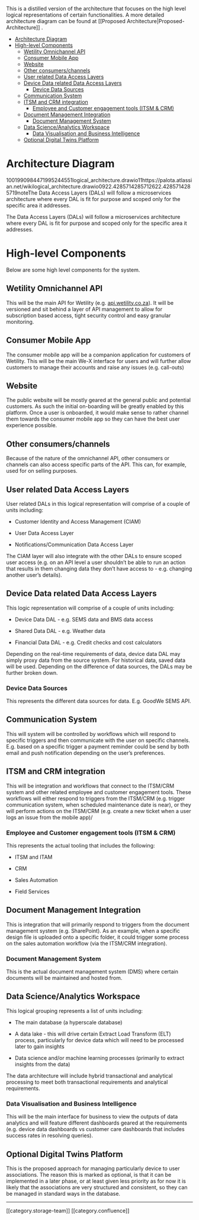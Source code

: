 This is a distilled version of the architecture that focuses on the high level logical representations of certain functionalities. A more detailed architecture diagram can be found at [[Proposed Architecture|Proposed-Architecture]] .

* [Architecture Diagram](#architecture-diagram)
* [High-level Components](#high-level-components)
  * [Wetility Omnichannel API](#wetility-omnichannel-api)
  * [Consumer Mobile App](#consumer-mobile-app)
  * [Website](#website)
  * [Other consumers/channels](#other-consumers/channels)
  * [User related Data Access Layers](#user-related-data-access-layers)
  * [Device Data related Data Access Layers](#device-data-related-data-access-layers)
    * [Device Data Sources](#device-data-sources)
  * [Communication System](#communication-system)
  * [ITSM and CRM integration](#itsm-and-crm-integration)
    * [Employee and Customer engagement tools (ITSM & CRM)](#employee-and-customer-engagement-tools-(itsm-&-crm))
  * [Document Management Integration](#document-management-integration)
    * [Document Management System](#document-management-system)
  * [Data Science/Analytics Workspace](#data-science/analytics-workspace)
    * [Data Visualisation and Business Intelligence](#data-visualisation-and-business-intelligence)
  * [Optional Digital Twins Platform](#optional-digital-twins-platform)

# Architecture Diagram


1001990984471995244551logical_architecture.drawio11https://palota.atlassian.net/wikilogical_architecture.drawio0922.4285714285712622.4285714285719noteThe Data Access Layers (DALs) will follow a microservices architecture where every DAL is fit for purpose and scoped only for the specific area it addresses.

The Data Access Layers (DALs) will follow a microservices architecture where every DAL is fit for purpose and scoped only for the specific area it addresses.


# High-level Components
Below are some high level components for the system.


## Wetility Omnichannel API
This will be the main API for Wetility (e.g. [api.wetility.co.za](http://api.wetility.co.za)). It will be versioned and sit behind a layer of API management to allow for subscription based access, tight security control and easy granular monitoring.


## Consumer Mobile App
The consumer mobile app will be a companion application for customers of Wetility. This will be the main We-X interface for users and will further allow customers to manage their accounts and raise any issues (e.g. call-outs)


## Website
The public website will be mostly geared at the general public and potential customers. As such the initial on-boarding will be greatly enabled by this platform. Once a user is onboarded, it would make sense to rather channel them towards the consumer mobile app so they can have the best user experience possible.


## Other consumers/channels
Because of the nature of the omnichannel API, other consumers or channels can also access specific parts of the API. This can, for example, used for on selling purposes. 


## User related Data Access Layers
User related DALs in this logical representation will comprise of a couple of units including:


* Customer Identity and Access Management (CIAM)


* User Data Access Layer 


* Notifications/Communication Data Access Layer



The CIAM layer will also integrate with the other DALs to ensure scoped user access (e.g. on an API level a user shouldn’t be able to run an action that results in them changing data they don’t have access to - e.g. changing another user’s details).


## Device Data related Data Access Layers
This logic representation will comprise of a couple of units including:


* Device Data DAL - e.g. SEMS data and BMS data access


* Shared Data DAL - e.g. Weather data


* Financial Data DAL  - e.g. Credit checks and cost calculators



Depending on the real-time requirements of data, device data DAL may simply proxy data from the source system. For historical data, saved data will be used. Depending on the difference of data sources, the DALs may be further broken down.


### Device Data Sources
This represents the different data sources for data. E.g. GoodWe SEMS API.


## Communication System
This will system will be controlled by workflows which will respond to specific triggers and then communicate with the user on specific channels. E.g. based on a specific trigger a payment reminder could be send by both email and push notification depending on the user’s preferences.


## ITSM and CRM integration
This will be integration and workflows that connect to the ITSM/CRM system and other related employee and customer engagement tools. These workflows will either respond to triggers from the ITSM/CRM (e.g. trigger communication system, when scheduled maintenance date is near), or they will perform actions on the ITSM/CRM (e.g. create a new ticket when a user logs an issue from the mobile app)/


### Employee and Customer engagement tools (ITSM & CRM)
This represents the actual tooling that includes the following:


* ITSM and ITAM


* CRM


* Sales Automation


* Field Services




## Document Management Integration
This is integration that will primarily respond to triggers from the document management system (e.g. SharePoint). As an example, when a specific design file is uploaded onto a specific folder, it could trigger some process on the sales automation workflow (via the ITSM/CRM integration).


### Document Management System
This is the actual document management system (DMS) where certain documents will be maintained and hosted from.


## Data Science/Analytics Workspace
This logical grouping represents a list of units including:


* The main database (a hyperscale database)


* A data lake - this will drive certain Extract Load Transform (ELT) process, particularly for device data which will need to be processed later to gain insights


* Data science and/or machine learning processes (primarily to extract insights from the data)



The data architecture will include hybrid transactional and analytical processing to meet both transactional requirements and analytical requirements.


### Data Visualisation and Business Intelligence
This will be the main interface  for business to view the outputs of data analytics and will feature different dashboards geared at the requirements (e.g. device data dashboards vs customer care dashboards that includes success rates in resolving queries).


## Optional Digital Twins Platform
This is the proposed approach for managing particularly device to user associations. The reason this is marked as optional, is that it can be implemented in a later phase, or at least given less priority as for now it is likely that the associations are very structured and consistent, so they can be managed in standard ways in the database.





*****

[[category.storage-team]] 
[[category.confluence]] 

